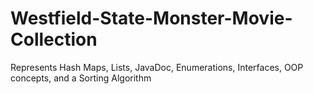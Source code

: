 # Westfield-State-Monster-Movie-Collection
Represents Hash Maps, Lists, JavaDoc, Enumerations, Interfaces, OOP concepts,  and a Sorting Algorithm
